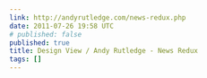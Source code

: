 ```yaml
---
link: http://andyrutledge.com/news-redux.php
date: 2011-07-26 19:58 UTC
# published: false
published: true
title: Design View / Andy Rutledge - News Redux
tags: []
---
```



